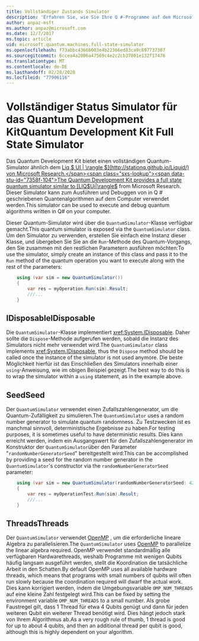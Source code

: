 ```yaml
---
title: Vollständiger Zustands Simulator
description: 'Erfahren Sie, wie Sie Ihre Q #-Programme auf dem Microsoft Quantum Development Kit vollständigen Status Simulator ausführen.'
author: anpaz-msft
ms.author: anpaz@microsoft.com
ms.date: 12/7/2017
ms.topic: article
uid: microsoft.quantum.machines.full-state-simulator
ms.openlocfilehash: f73abbc4366b003e4b22366ed83ca9c897737307
ms.sourcegitcommit: 6ccea4a2006a47569c4e2c2cb37001e132f17476
ms.translationtype: MT
ms.contentlocale: de-DE
ms.lasthandoff: 02/28/2020
ms.locfileid: "77906116"
---
```

# <a name="quantum-development-kit-full-state-simulator"></a><span data-ttu-id="7358f-103">Vollständiger Status Simulator für das Quantum Development Kit</span><span class="sxs-lookup"><span data-stu-id="7358f-103">Quantum Development Kit Full State Simulator</span></span>

<span data-ttu-id="7358f-104">Das Quantum Development Kit bietet einen vollständigen Quantum-Simulator ähnlich dem [Liq $ UI | \rangle $](http://stationq.github.io/Liquid/) von Microsoft Research.</span><span class="sxs-lookup"><span data-stu-id="7358f-104">The Quantum Development Kit provides a full state quantum simulator similar to [LIQ$Ui|\rangle$](http://stationq.github.io/Liquid/) from Microsoft Research.</span></span>
<span data-ttu-id="7358f-105">Dieser Simulator kann zum Ausführen und Debuggen von in Q # geschriebenen Quantenalgorithmen auf dem Computer verwendet werden.</span><span class="sxs-lookup"><span data-stu-id="7358f-105">This simulator can be used to execute and debug quantum algorithms written in Q# on your computer.</span></span>

<span data-ttu-id="7358f-106">Dieser Quantum-Simulator wird über die `QuantumSimulator`-Klasse verfügbar gemacht.</span><span class="sxs-lookup"><span data-stu-id="7358f-106">This quantum simulator is exposed via the `QuantumSimulator` class.</span></span> <span data-ttu-id="7358f-107">Um den Simulator zu verwenden, erstellen Sie einfach eine Instanz dieser Klasse, und übergeben Sie Sie an die `Run`-Methode des Quantum-Vorgangs, den Sie zusammen mit den restlichen Parametern ausführen möchten:</span><span class="sxs-lookup"><span data-stu-id="7358f-107">To use the simulator, simply create an instance of this class and pass it to the `Run` method of the quantum operation you want to execute along with the rest of the parameters:</span></span>

```csharp
    using (var sim = new QuantumSimulator())
    {
        var res = myOperation.Run(sim).Result;
        ///...
    }
```

## <a name="idisposable"></a><span data-ttu-id="7358f-108">IDisposable</span><span class="sxs-lookup"><span data-stu-id="7358f-108">IDisposable</span></span>

<span data-ttu-id="7358f-109">Die `QuantumSimulator`-Klasse implementiert <xref:System.IDisposable>. Daher sollte die `Dispose`-Methode aufgerufen werden, sobald die Instanz des Simulators nicht mehr verwendet wird.</span><span class="sxs-lookup"><span data-stu-id="7358f-109">The `QuantumSimulator` class implements <xref:System.IDisposable>, thus the `Dispose` method should be called once the instance of the simulator is not used anymore.</span></span> <span data-ttu-id="7358f-110">Die beste Möglichkeit hierfür ist das Einschließen des Simulators innerhalb einer `using`-Anweisung, wie im obigen Beispiel gezeigt.</span><span class="sxs-lookup"><span data-stu-id="7358f-110">The best way to do this is to wrap the simulator within a `using` statement, as in the example above.</span></span>

## <a name="seed"></a><span data-ttu-id="7358f-111">Seed</span><span class="sxs-lookup"><span data-stu-id="7358f-111">Seed</span></span>

<span data-ttu-id="7358f-112">Der `QuantumSimulator` verwendet einen Zufallszahlengenerator, um die Quantum-Zufälligkeit zu simulieren.</span><span class="sxs-lookup"><span data-stu-id="7358f-112">The `QuantumSimulator` uses a random number generator to simulate quantum randomness.</span></span> <span data-ttu-id="7358f-113">Zu Testzwecken ist es manchmal sinnvoll, deterministische Ergebnisse zu haben.</span><span class="sxs-lookup"><span data-stu-id="7358f-113">For testing purposes, it is sometimes useful to have deterministic results.</span></span> <span data-ttu-id="7358f-114">Dies kann erreicht werden, indem ein Ausgangswert für den Zufallszahlengenerator im Konstruktor der `QuantumSimulator`über den Parameter "`randomNumberGeneratorSeed`" bereitgestellt wird:</span><span class="sxs-lookup"><span data-stu-id="7358f-114">This can be accomplished by providing a seed for the random number generator in the `QuantumSimulator`'s constructor via the `randomNumberGeneratorSeed` parameter:</span></span>

```csharp
    using (var sim = new QuantumSimulator(randomNumberGeneratorSeed: 42))
    {
        var res = myOperationTest.Run(sim).Result;
        ///...
    }
```

## <a name="threads"></a><span data-ttu-id="7358f-115">Threads</span><span class="sxs-lookup"><span data-stu-id="7358f-115">Threads</span></span>

<span data-ttu-id="7358f-116">Der `QuantumSimulator` verwendet [OpenMP](http://www.openmp.org/) , um die erforderliche lineare Algebra zu parallelisieren.</span><span class="sxs-lookup"><span data-stu-id="7358f-116">The `QuantumSimulator` uses [OpenMP](http://www.openmp.org/) to parallelize the linear algebra required.</span></span> <span data-ttu-id="7358f-117">OpenMP verwendet standardmäßig alle verfügbaren Hardwarethreads, weshalb Programme mit wenigen Qubits häufig langsam ausgeführt werden, stellt die Koordination die tatsächliche Arbeit in den Schatten.</span><span class="sxs-lookup"><span data-stu-id="7358f-117">By default OpenMP uses all available hardware threads, which means that programs with small numbers of qubits will often run slowly because the coordination required will dwarf the actual work.</span></span> <span data-ttu-id="7358f-118">Dies kann korrigiert werden, indem die Umgebungsvariable `OMP_NUM_THREADS` auf eine kleine Zahl festgelegt wird.</span><span class="sxs-lookup"><span data-stu-id="7358f-118">This can be fixed by setting the environment variable `OMP_NUM_THREADS` to a small number.</span></span> <span data-ttu-id="7358f-119">Als grobe Faustregel gilt, dass 1 Thread für etwa 4 Qubits genügt und dann für jeden weiteren Qubit ein weiterer Thread benötigt wird. Dies hängt jedoch stark von Ihrem Algorithmus ab.</span><span class="sxs-lookup"><span data-stu-id="7358f-119">As a very rough rule of thumb, 1 thread is good for up to about 4 qubits, and then an additional thread per qubit is good, although this is highly dependent on your algorithm.</span></span>

